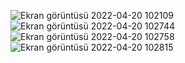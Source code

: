 
![Ekran görüntüsü 2022-04-20 102109](https://user-images.githubusercontent.com/67204706/164173929-32af4a3f-c447-46d1-b253-223686e8ba2c.png)
![Ekran görüntüsü 2022-04-20 102744](https://user-images.githubusercontent.com/67204706/164174222-61dd6d0e-bb6a-498c-b7a9-0829422bbb2e.png)
![Ekran görüntüsü 2022-04-20 102758](https://user-images.githubusercontent.com/67204706/164174234-790639ea-ca59-499d-86b9-472247a60e84.png)
![Ekran görüntüsü 2022-04-20 102815](https://user-images.githubusercontent.com/67204706/164174238-6ee8150d-f50f-4e1a-8096-8ef5b168432c.png)
